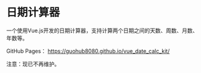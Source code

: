 # 日期计算器

一个使用Vue.js开发的日期计算器，支持计算两个日期之间的天数、周数、月数、年数等。

GitHub Pages： https://guohub8080.github.io/vue_date_calc_kit/

注意：现已不再维护。
